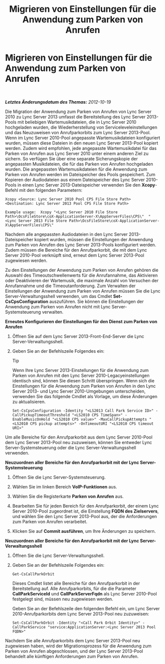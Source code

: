 ﻿---
title: Migrieren von Einstellungen für die Anwendung zum Parken von Anrufen
TOCTitle: Migrieren von Einstellungen für die Anwendung zum Parken von Anrufen
ms:assetid: 23b192d2-93ec-42a8-b175-b6ed502a2c35
ms:mtpsurl: https://technet.microsoft.com/de-de/library/JJ687993(v=OCS.15)
ms:contentKeyID: 49890662
ms.date: 05/19/2016
mtps_version: v=OCS.15
ms.translationtype: HT
---

# Migrieren von Einstellungen für die Anwendung zum Parken von Anrufen

 

_**Letztes Änderungsdatum des Themas:** 2012-10-19_

Die Migration der Anwendung zum Parken von Anrufen von Lync Server 2010 zu Lync Server 2013 umfasst die Bereitstellung des Lync Server 2013-Pools mit beliebigen Wartemusikdateien, die in Lync Server 2010 hochgeladen wurden, die Wiederherstellung von Serviceleveleinstellungen und das Neuzuweisen von Anrufparkorbits zum Lync Server 2013-Pool. Wenn im Lync Server 2010-Pool angepasste Wartemusikdateien konfiguriert wurden, müssen diese Dateien in den neuen Lync Server 2013-Pool kopiert werden. Zudem wird empfohlen, jede angepasste Wartemusikdatei für das Parken von Anrufen aus Lync Server 2010 unter einem anderen Ziel zu sichern. So verfügen Sie über eine separate Sicherungskopie der angepassten Musikdateien, die für das Parken von Anrufen hochgeladen wurden. Die angepassten Wartemusikdateien für die Anwendung zum Parken von Anrufen werden im Dateispeicher des Pools gespeichert. Zum Kopieren der Audiodateien aus einem Dateispeicher des Lync Server 2010-Pools in einen Lync Server 2013-Dateispeicher verwenden Sie den **Xcopy**-Befehl mit den folgenden Parametern:

    Xcopy <Source: Lync Server 2010 Pool CPS File Store Path> <Destination: Lync Server 2013 Pool CPS File Store Path>

    Example usage:  Xcopy "<Lync Server 2010 File Store Path>\OcsFileStore\coX-ApplicationServer-X\AppServerFiles\CPS\"  "<Lync Server 2013 File Store Path>\OcsFileStore\coX-ApplicationServer-X\AppServerFiles\CPS\" 

Nachdem alle angepassten Audiodateien in den Lync Server 2013-Dateispeicher kopiert wurden, müssen die Einstellungen der Anwendung zum Parken von Anrufen des Lync Server 2013-Pools konfiguriert werden. Zudem müssen die Bereiche für den Anrufparkorbit, die mit dem Lync Server 2010-Pool verknüpft sind, erneut dem Lync Server 2013-Pool zugewiesen werden.

Zu den Einstellungen der Anwendung zum Parken von Anrufen gehören die Auswahl des Timeoutschwellenwerts für die Anrufannahme, das Aktivieren oder Deaktivieren der Wartemusik, die maximale Anzahl von Versuchen der Anrufannahme und die Timeoutanforderung. Zum Verwalten der Einstellungen der Anwendung zum Parken von Anrufen müssen Sie die Lync Server-Verwaltungsshell verwenden, um das Cmdlet **Set-CsCpsConfiguration** auszuführen. Sie können die Einstellungen der Anwendung zum Parken von Anrufen nicht mit Lync Server-Systemsteuerung verwalten.

**Erneutes Konfigurieren der Einstellungen für den Dienst zum Parken von Anrufen**

1.  Öffnen Sie auf dem Lync Server 2013-Front-End-Server die Lync Server-Verwaltungsshell.

2.  Geben Sie an der Befehlszeile Folgendes ein:
    

    > [!TIP]
    > Wenn Ihre Lync Server 2013-Einstellungen für die Anwendung zum Parken von Anrufen mit den Lync Server 2010-Legacyeinstellungen identisch sind, können Sie diesen Schritt überspringen. Wenn sich die Einstellungen für die Anwendung zum Parken von Anrufen in den Lync Server 2013- und Lync Server 2010-Umgebungen unterscheiden, verwenden Sie das folgende Cmdlet als Vorlage, um diese Änderungen zu aktualisieren.

    
        Set-CsCpsConfiguration -Identity "<LS2013 Call Park Service ID>" -CallPickupTimeoutThreshold "<LS2010 CPS TimeSpan>" -EnableMusicOnHold "<LS2010 CPS value>" -MaxCallPickupAttempts "<LS2010 CPS pickup attempts>" -OnTimeoutURI "<LS2010 CPS timeout URI>"

Um alle Bereiche für den Anrufparkorbit aus dem Lync Server 2010-Pool dem Lync Server 2013-Pool neu zuzuweisen, können Sie entweder Lync Server-Systemsteuerung oder die Lync Server-Verwaltungsshell verwenden.

**Neuzuordnen aller Bereiche für den Anrufparkorbit mit der Lync Server-Systemsteuerung**

1.  Öffnen Sie die Lync Server-Systemsteuerung.

2.  Wählen Sie im linken Bereich **VoIP-Funktionen** aus.

3.  Wählen Sie die Registerkarte **Parken von Anrufen** aus.

4.  Bearbeiten Sie für jeden Bereich für den Anrufparkorbit, der einem Lync Server 2010-Pool zugeordnet ist, die Einstellung **FQDN des Zielservers**, und wählen Sie den Lync Server 2013-Pool aus, der die Anforderungen zum Parken von Anrufen verarbeitet.

5.  Klicken Sie auf **Commit ausführen**, um Ihre Änderungen zu speichern.

**Neuzuordnen aller Bereiche für den Anrufparkorbit mit der Lync Server-Verwaltungsshell**

1.  Öffnen Sie die Lync Server-Verwaltungsshell.

2.  Geben Sie an der Befehlszeile Folgendes ein:
    
        Get-CsCallParkOrbit
    
    Dieses Cmdlet listet alle Bereiche für den Anrufparkorbit in der Bereitstellung auf. Alle Anrufparkorbits, für die die Parameter **CallParkServiceId** und **CallParkServerFqdn** als Lync Server 2010-Pool festgelegt sind, müssen neu zugewiesen werden.
    
    Geben Sie an der Befehlszeile den folgenden Befehl ein, um Lync Server 2010-Anrufparkorbits dem Lync Server 2013-Pool neu zuzuweisen:
    
        Set-CsCallParkOrbit -Identity "<Call Park Orbit Identity>" -CallParkService "service:ApplicationServer:<Lync Server 2013 Pool FQDN>"

Nachdem Sie alle Anrufparkorbits dem Lync Server 2013-Pool neu zugewiesen haben, wird der Migrationsprozess für die Anwendung zum Parken von Anrufen abgeschlossen, und der Lync Server 2013-Pool behandelt alle künftigen Anforderungen zum Parken von Anrufen.

